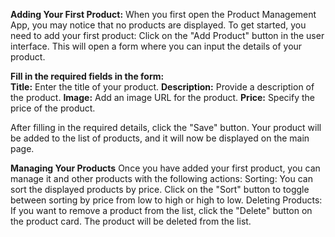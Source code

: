 **Adding Your First Product:**
When you first open the Product Management App, you may notice that no products are displayed. To get started, you need to add your first product:
Click on the "Add Product" button in the user interface. This will open a form where you can input the details of your product.

**Fill in the required fields in the form:**\
**Title:** Enter the title of your product.
**Description:** Provide a description of the product.
**Image:** Add an image URL for the product.
**Price:** Specify the price of the product.
  
After filling in the required details, click the "Save" button. Your product will be added to the list of products, and it will now be displayed on the main page.

**Managing Your Products**
Once you have added your first product, you can manage it and other products with the following actions:
Sorting: You can sort the displayed products by price. Click on the "Sort" button to toggle between sorting by price from low to high or high to low.
Deleting Products: If you want to remove a product from the list, click the "Delete" button on the product card. The product will be deleted from the list.
